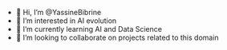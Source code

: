- 👋 Hi, I’m @YassineBibrine
- 👀 I’m interested in AI evolution
- 🌱 I’m currently learning AI and Data Science
- 💞️ I’m looking to collaborate on projects related to this domain

<!---
YassineBibrine/YassineBibrine is a ✨ special ✨ repository because its `README.md` (this file) appears on your GitHub profile.
You can click the Preview link to take a look at your changes.
--->
